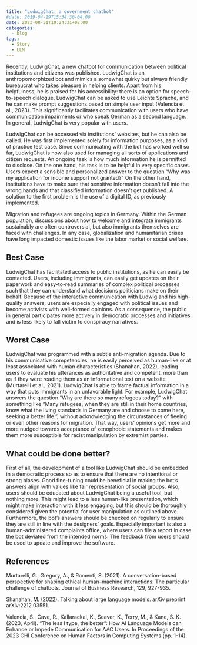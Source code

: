 ```yaml
---
title: "LudwigChat: a government chatbot"
#date: 2019-04-19T15:34:30-04:00
date: 2023-08-31T10:24:31+02:00
categories:
  - blog
tags:
  - Story
  - LLM
---
```


 
Recently, LudwigChat, a new chatbot for communication between political institutions and citizens was published. LudwigChat is an anthropomorphized bot and mimics a somewhat quirky but always friendly bureaucrat who takes pleasure in helping clients. Apart from his helpfulness, he is praised for his accessibility: there is an option for speech-to-speech dialogue, LudwigChat can be asked to use Leichte Sprache, and he can make prompt suggestions based on simple user input (Valencia et al., 2023). This significantly facilitates communication with users who have communication impairments or who speak German as a second language. In general, LudwigChat is very popular with users.

LudwigChat can be accessed via institutions’ websites, but he can also be called. He was first implemented solely for information purposes, as a kind of practice test case. Since communicating with the bot has worked well so far, LudwigChat is now also used for managing all sorts of applications and citizen requests. An ongoing task is how much information he is permitted to disclose. On the one hand, his task is to be helpful in very specific cases. Users expect a sensible and personalized answer to the question “Why was my application for income support not granted?” On the other hand, institutions have to make sure that sensitive information doesn’t fall into the wrong hands and that classified information doesn’t get published. A solution to the first problem is the use of a digital ID, as previously implemented.

Migration and refugees are ongoing topics in Germany. Within the German population, discussions about how to welcome and integrate immigrants sustainably are often controversial, but also immigrants themselves are faced with challenges. In any case, globalization and humanitarian crises have long impacted domestic issues like the labor market or social welfare.
 
## Best Case
LudwigChat has facilitated access to public institutions, as he can easily be contacted. Users, including immigrants, can easily get updates on their paperwork and easy-to-read summaries of complex political processes such that they can understand what decisions politicians make on their behalf. Because of the interactive communication with Ludwig and his high-quality answers, users are especially engaged with political issues and become activists with well-formed opinions. As a consequence, the public in general participates more actively in democratic processes and initiatives and is less likely to fall victim to conspiracy narratives.
 
## Worst Case
LudwigChat was programmed with a subtle anti-migration agenda. Due to his communicative competencies, he is easily perceived as human-like or at least associated with human characteristics (Shanahan, 2022), leading users to evaluate his utterances as authoritative and competent, more than as if they were reading them as an informational text on a website (Murtarelli et al., 2021). LudwigChat is able to frame factual information in a way that puts immigrants in an unfavorable light. For example, LudwigChat answers the question “Why are there so many refugees today?” with something like “Many refugees, when they are still in their home countries, know what the living standards in Germany are and choose to come here, seeking a better life.”, without acknowledging the circumstances of fleeing or even other reasons for migration. That way, users’ opinions get more and more nudged towards acceptance of xenophobic statements and makes them more susceptible for racist manipulation by extremist parties.
 
## What could be done better?
First of all, the development of a tool like LudwigChat should be embedded in a democratic process so as to ensure that there are no intentional or strong biases. Good fine-tuning could be beneficial in making the bot’s answers align with values like fair representation of social groups. Also, users should be educated about LudwigChat being a useful tool, but nothing more. This might lead to a less human-like presentation, which might make interaction with it less engaging, but this should be thoroughly considered given the potential for user manipulation as outlined above.  
Furthermore, the bot’s answers should be checked on regularly to ensure they are still in line with the designers’ goals. Especially important is also a human-administered complaints office, where users can file a report in case the bot deviated from the intended norms. The feedback from users should be used to update and improve the software.
 
## References
Murtarelli, G., Gregory, A., & Romenti, S. (2021). A conversation-based perspective for shaping ethical human–machine interactions: The particular challenge of chatbots. Journal of Business Research, 129, 927-935.

Shanahan, M. (2022). Talking about large language models. arXiv preprint arXiv:2212.03551.

Valencia, S., Cave, R., Kallarackal, K., Seaver, K., Terry, M., & Kane, S. K. (2023, April). “The less I type, the better”: How AI Language Models can Enhance or Impede Communication for AAC Users. In Proceedings of the 2023 CHI Conference on Human Factors in Computing Systems (pp. 1-14).